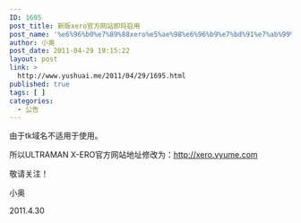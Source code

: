 ```yaml
---
ID: 1695
post_title: 新版xero官方网站即将启用
post_name: '%e6%96%b0%e7%89%88xero%e5%ae%98%e6%96%b9%e7%bd%91%e7%ab%99%e5%8d%b3%e5%b0%86%e5%90%af%e7%94%a8'
author: 小奥
post_date: 2011-04-29 19:15:22
layout: post
link: >
  http://www.yushuai.me/2011/04/29/1695.html
published: true
tags: [ ]
categories:
  - 公告
---
```

由于tk域名不适用于使用。

所以ULTRAMAN X-ERO官方网站地址修改为：<a href="http://xero.vyume.com">http://xero.vyume.com</a>

敬请关注！

小奥

2011.4.30